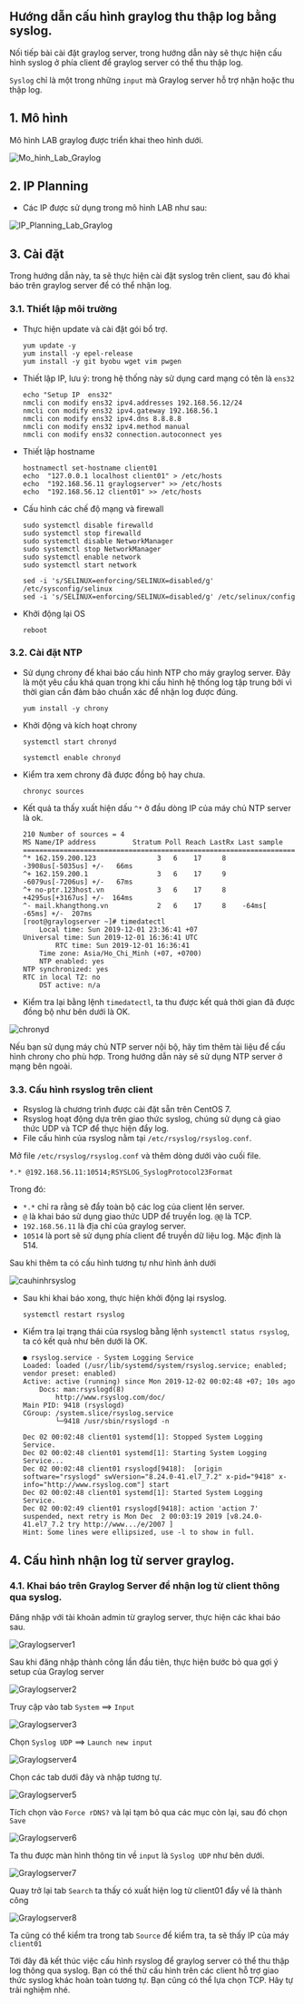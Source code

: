 ## Hướng dẫn cấu hình graylog thu thập log bằng syslog.

Nối tiếp bài cài đặt graylog server, trong hướng dẫn này sẽ thực hiện cấu hình syslog ở phía client để graylog server có thể thu thập log. 

`Syslog` chỉ là một trong những `input` mà Graylog server hỗ trợ nhận hoặc thu thập log.

## 1. Mô hình

Mô hình LAB graylog được triển khai theo hình dưới.

![Mo_hinh_Lab_Graylog](https://image.prntscr.com/image/0h11iWIxSw6JOSDaAnO5Ag.png)

## 2. IP Planning

- Các IP được sử dụng trong mô hình LAB như sau:

![IP_Planning_Lab_Graylog](https://image.prntscr.com/image/knuD9-1_T-GLwBycIbFR8A.png)

## 3. Cài đặt

Trong hướng dẫn này, ta sẽ thực hiện cài đặt syslog trên client, sau đó khai báo trên graylog server để có thể nhận log.

### 3.1. Thiết lập môi trường

-  Thực hiện update và cài đặt gói bổ trợ.
    ```
    yum update -y
    yum install -y epel-release 
    yum install -y git byobu wget vim pwgen
    ```

- Thiết lập IP, lưu ý: trong hệ thống này sử dụng card mạng có tên là `ens32`
    ```
    echo "Setup IP  ens32"
    nmcli con modify ens32 ipv4.addresses 192.168.56.12/24
    nmcli con modify ens32 ipv4.gateway 192.168.56.1
    nmcli con modify ens32 ipv4.dns 8.8.8.8
    nmcli con modify ens32 ipv4.method manual
    nmcli con modify ens32 connection.autoconnect yes
    ```

- Thiết lập hostname
    ```
    hostnamectl set-hostname client01
    echo  "127.0.0.1 localhost client01" > /etc/hosts
    echo  "192.168.56.11 graylogserver" >> /etc/hosts
    echo  "192.168.56.12 client01" >> /etc/hosts
    ```

- Cấu hình các chế độ mạng và firewall
    ```
    sudo systemctl disable firewalld
    sudo systemctl stop firewalld
    sudo systemctl disable NetworkManager
    sudo systemctl stop NetworkManager
    sudo systemctl enable network
    sudo systemctl start network

    sed -i 's/SELINUX=enforcing/SELINUX=disabled/g' /etc/sysconfig/selinux
    sed -i 's/SELINUX=enforcing/SELINUX=disabled/g' /etc/selinux/config
    ```

- Khởi động lại OS
    ```
    reboot
    ```
### 3.2. Cài đặt NTP

- Sử dụng chrony để khai báo cấu hình NTP cho máy graylog server. Đây là một yêu cầu khá quan trọng khi cấu hình hệ thống log tập trung bởi vì thời gian cần đảm bảo chuẩn xác để nhận log được đúng.
    ```
    yum install -y chrony
    ```

- Khởi động và kích hoạt chrony
    ```
    systemctl start chronyd

    systemctl enable chronyd
    ```

- Kiểm tra xem chrony đã được đồng bộ hay chưa.
    ```
    chronyc sources
    ```

- Kết quả ta thấy xuất hiện dấu `^*` ở đầu dòng IP của máy chủ NTP server là ok.
    ```
    210 Number of sources = 4
    MS Name/IP address         Stratum Poll Reach LastRx Last sample
    ===============================================================================
    ^* 162.159.200.123               3   6    17     8  -3908us[-5035us] +/-   66ms
    ^+ 162.159.200.1                 3   6    17     9  -6079us[-7206us] +/-   67ms
    ^+ no-ptr.123host.vn             3   6    17     8  +4295us[+3167us] +/-  164ms
    ^- mail.khangthong.vn            2   6    17     8    -64ms[  -65ms] +/-  207ms
    [root@graylogserver ~]# timedatectl
        Local time: Sun 2019-12-01 23:36:41 +07
    Universal time: Sun 2019-12-01 16:36:41 UTC
            RTC time: Sun 2019-12-01 16:36:41
        Time zone: Asia/Ho_Chi_Minh (+07, +0700)
        NTP enabled: yes
    NTP synchronized: yes
    RTC in local TZ: no
        DST active: n/a
    ```

- Kiểm tra lại bằng lệnh `timedatectl`, ta thu được kết quả thời gian đã được đồng bộ như bên dưới là OK.

![chronyd](https://image.prntscr.com/image/ENrPD2P8SsmyhcQLpz4djA.png)

Nếu bạn sử dụng máy chủ NTP server nội bộ, hãy tìm thêm tài liệu để cấu hình chrony cho phù hợp. Trong hướng dẫn này sẽ sử dụng NTP server ở mạng bên ngoài.

### 3.3. Cấu hình rsyslog trên client

- Rsyslog là chương trình được cài đặt sẵn trên CentOS 7. 
- Rsyslog hoạt động dựa trên giao thức syslog, chúng sử dụng cả giao thức UDP và TCP để thực hiện đẩy log.
- File cấu hình của rsyslog nằm tại `/etc/rsyslog/rsyslog.conf`.

Mở file  `/etc/rsyslog/rsyslog.conf` và thêm dòng dưới vào cuối file.

```
*.* @192.168.56.11:10514;RSYSLOG_SyslogProtocol23Format
```

Trong đó:
- `*.*` chỉ ra rằng sẽ đẩy toàn bộ các log của client lên server.
- `@` là khai báo sử dụng giao thức UDP để truyền log. `@@` là TCP.
- `192.168.56.11` là địa chỉ của graylog server.
- `10514` là port sẽ sử dụng phía client để truyền dữ liệu log. Mặc định là 514.

Sau khi thêm ta có cấu hình tương tự như hình ảnh dưới

![cauhinhrsyslog](https://image.prntscr.com/image/dWsPXHysR8uxTII6rgclkQ.png)


- Sau khi khai báo xong, thực hiện khởi động lại rsyslog.
    ```
    systemctl restart rsyslog
    ```

- Kiểm tra lại trạng thái của rsyslog bằng lệnh `systemctl status rsyslog`, ta có kết quả như bên dưới là OK.
    ```
    ● rsyslog.service - System Logging Service
    Loaded: loaded (/usr/lib/systemd/system/rsyslog.service; enabled; vendor preset: enabled)
    Active: active (running) since Mon 2019-12-02 00:02:48 +07; 10s ago
        Docs: man:rsyslogd(8)
            http://www.rsyslog.com/doc/
    Main PID: 9418 (rsyslogd)
    CGroup: /system.slice/rsyslog.service
            └─9418 /usr/sbin/rsyslogd -n

    Dec 02 00:02:48 client01 systemd[1]: Stopped System Logging Service.
    Dec 02 00:02:48 client01 systemd[1]: Starting System Logging Service...
    Dec 02 00:02:48 client01 rsyslogd[9418]:  [origin software="rsyslogd" swVersion="8.24.0-41.el7_7.2" x-pid="9418" x-info="http://www.rsyslog.com"] start
    Dec 02 00:02:48 client01 systemd[1]: Started System Logging Service.
    Dec 02 00:02:49 client01 rsyslogd[9418]: action 'action 7' suspended, next retry is Mon Dec  2 00:03:19 2019 [v8.24.0-41.el7_7.2 try http://www.../e/2007 ]
    Hint: Some lines were ellipsized, use -l to show in full.
    ``` 

## 4. Cấu hình nhận log từ server graylog.

### 4.1. Khai báo trên Graylog Server để nhận log từ client thông qua syslog.

Đăng nhập với tài khoản admin từ graylog server, thực hiện các khai báo sau.

![Graylogserver1](https://image.prntscr.com/image/GD060MknSj2kOvHuN9hlJg.png)


Sau khi đăng nhập thành công lần đầu tiên, thực hiện bước bỏ qua gợi ý setup của Graylog server

![Graylogserver2](https://image.prntscr.com/image/lTO1e7UdTdCMUl46dw_xTw.png)


Truy cập vào tab `System` ==> `Input`

![Graylogserver3](https://image.prntscr.com/image/Sk3dwF8PT_WEKIjHNsJfAw.png)

Chọn `Syslog UDP` ==> `Launch new input`

![Graylogserver4](https://image.prntscr.com/image/tG0b9O4UT2GGxCdLtcV1Pg.png)

Chọn các tab dưới đây và nhập tương tự.

![Graylogserver5](https://image.prntscr.com/image/_xTRcVliRg_MuCEYOfINFg.png)

Tích chọn vào `Force rDNS?` và lại tạm bỏ qua các mục còn lại, sau đó chọn `Save`

![Graylogserver6](https://image.prntscr.com/image/Tc5cDgC9RiSLx4oO1dI7kQ.png)

Ta thu được màn hình thông tin về `input` là `Syslog UDP` như bên dưới.

![Graylogserver7](https://image.prntscr.com/image/wGiVQNzAQS2K_XPUTvUWNw.png)

Quay trở lại tab `Search` ta thấy có xuất hiện log từ client01 đẩy về là thành công

![Graylogserver8](https://image.prntscr.com/image/opQPQAUPQjW8yIPGM6w8xg.png)

Ta cũng có thể kiểm tra trong tab `Source` để kiểm tra, ta sẽ thấy IP của máy `client01`

Tới đây đã kết thúc việc cấu hình rsyslog để graylog server có thể thu thập log thông qua syslog. Bạn có thế thử cấu hình trên các client hỗ trợ giao thức syslog khác hoàn toàn tương tự. Bạn cũng có thể lựa chọn TCP. Hãy tự trải nghiệm nhé.

